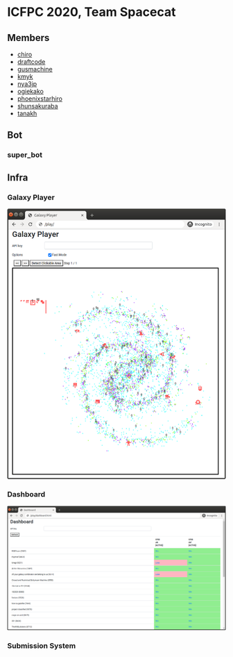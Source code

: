 # ICFPC 2020, Team Spacecat

## Members

- [chiro]
- [draftcode]
- [gusmachine]
- [kmyk]
- [nya3jp]
- [ogiekako]
- [phoenixstarhiro]
- [shunsakuraba]
- [tanakh]

[chiro]: https://github.com/chiro
[draftcode]: https://github.com/draftcode
[gusmachine]: https://github.com/gusmachine
[kmyk]: https://github.com/kmyk
[nya3jp]: https://github.com/nya3jp
[ogiekako]: https://github.com/ogiekako
[phoenixstarhiro]: https://github.com/phoenixstarhiro
[shunsakuraba]: https://github.com/shunsakuraba
[tanakh]: https://github.com/tanakh

## Bot

### super_bot

## Infra

### Galaxy Player

![galaxy-player.png](https://raw.githubusercontent.com/nya3jp/icfpc2020/master/images/galaxy-player.png?token=AAQZ36FXB5WPFVWERNVJAWS7D3QLW)

### Dashboard

![dashboard.png](https://raw.githubusercontent.com/nya3jp/icfpc2020/master/images/dashboard.png?token=AAQZ36FEGRO25RCDE2KFRGK7D3QLM)

### Submission System

